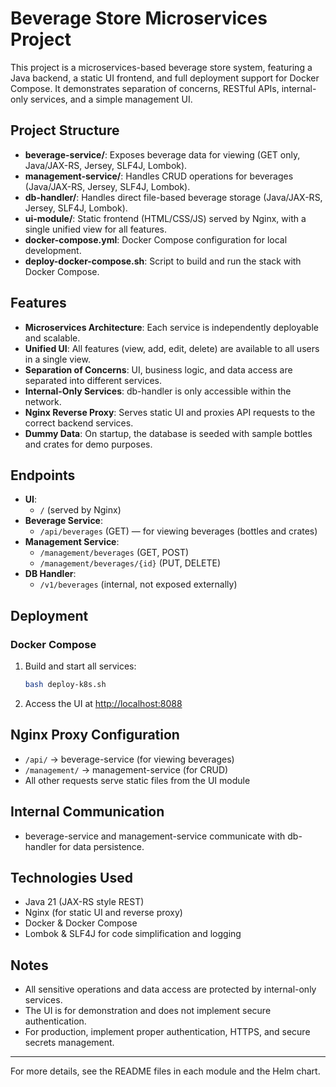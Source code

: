 # Beverage Store Microservices Project

This project is a microservices-based beverage store system, featuring a Java backend, a static UI frontend, and full deployment support for Docker Compose. It demonstrates separation of concerns, RESTful APIs, internal-only services, and a simple management UI.

## Project Structure

- **beverage-service/**: Exposes beverage data for viewing (GET only, Java/JAX-RS, Jersey, SLF4J, Lombok).
- **management-service/**: Handles CRUD operations for beverages (Java/JAX-RS, Jersey, SLF4J, Lombok).
- **db-handler/**: Handles direct file-based beverage storage (Java/JAX-RS, Jersey, SLF4J, Lombok).
- **ui-module/**: Static frontend (HTML/CSS/JS) served by Nginx, with a single unified view for all features.
- **docker-compose.yml**: Docker Compose configuration for local development.
- **deploy-docker-compose.sh**: Script to build and run the stack with Docker Compose.

## Features

- **Microservices Architecture**: Each service is independently deployable and scalable.
- **Unified UI**: All features (view, add, edit, delete) are available to all users in a single view.
- **Separation of Concerns**: UI, business logic, and data access are separated into different services.
- **Internal-Only Services**: db-handler is only accessible within the network.
- **Nginx Reverse Proxy**: Serves static UI and proxies API requests to the correct backend services.
- **Dummy Data**: On startup, the database is seeded with sample bottles and crates for demo purposes.

## Endpoints

- **UI**: 
  - `/` (served by Nginx)
- **Beverage Service**: 
  - `/api/beverages` (GET) — for viewing beverages (bottles and crates)
- **Management Service**: 
  - `/management/beverages` (GET, POST)
  - `/management/beverages/{id}` (PUT, DELETE)
- **DB Handler**: 
  - `/v1/beverages` (internal, not exposed externally)

## Deployment

### Docker Compose

1. Build and start all services:
   ```sh
   bash deploy-k8s.sh
   ```
2. Access the UI at [http://localhost:8088](http://localhost:8088)

## Nginx Proxy Configuration
- `/api/` → beverage-service (for viewing beverages)
- `/management/` → management-service (for CRUD)
- All other requests serve static files from the UI module

## Internal Communication
- beverage-service and management-service communicate with db-handler for data persistence.

## Technologies Used
- Java 21 (JAX-RS style REST)
- Nginx (for static UI and reverse proxy)
- Docker & Docker Compose
- Lombok & SLF4J for code simplification and logging

## Notes
- All sensitive operations and data access are protected by internal-only services.
- The UI is for demonstration and does not implement secure authentication.
- For production, implement proper authentication, HTTPS, and secure secrets management.

---

For more details, see the README files in each module and the Helm chart.
